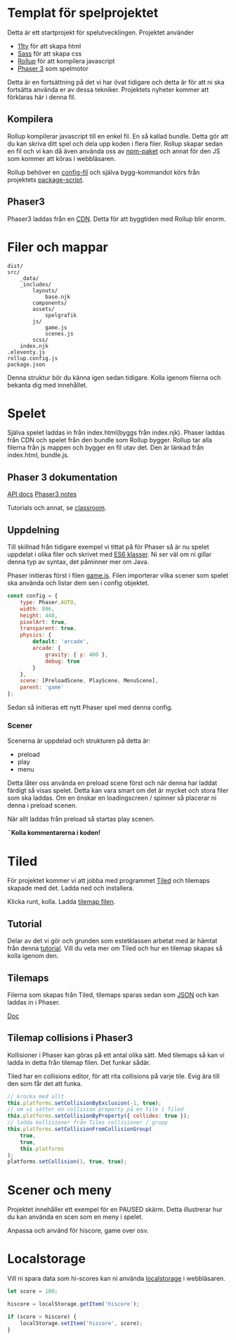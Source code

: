 # Templat för spelprojektet

Detta är ett startprojekt för spelutvecklingen.
Projektet använder 
* [11ty](https://www.11ty.dev/) för att skapa html
* [Sass](https://sass-lang.com/) för att skapa css
* [Rollup](https://rollupjs.org/) för att kompilera javascript
* [Phaser 3](https://phaser.io/) som spelmotor

Detta är en fortsättning på det vi har övat tidigare och detta är för att ni ska fortsätta använda er av dessa tekniker.
Projektets nyheter kommer att förklaras här i denna fil.

## Kompilera

Rollup kompilerar javascript till en enkel fil. En så kallad bundle.
Detta gör att du kan skriva ditt spel och dela upp koden i flera filer. Rollup skapar sedan en fil och vi kan då även använda oss av [npm-paket](https://www.npmjs.com/) och annat för den JS som kommer att köras i webbläsaren.

Rollup behöver en [config-fil](rollup.config.js) och själva bygg-kommandot körs från projektets [package-script](package.json).

## Phaser3

Phaser3 laddas från en [CDN](https://www.cloudflare.com/en-gb/learning/cdn/what-is-a-cdn/). Detta för att byggtiden med Rollup blir enorm.

# Filer och mappar

```
dist/
src/
    _data/
    _includes/
        layouts/
            base.njk
        components/
        assets/
            spelgrafik
        js/
            game.js
            scenes.js
        scss/
    index.njk
.eleventy.js
rollup.config.js
package.json
```

Denna struktur bör du känna igen sedan tidigare. Kolla igenom filerna och bekanta dig med innehållet.

# Spelet

Själva spelet laddas in från index.html(byggs från index.njk). Phaser laddas från CDN och spelet från den bundle som Rollup bygger. Rollup tar alla filerna från js mappen och bygger en fil utav det. Den är länkad från index.html, bundle.js.

## Phaser 3 dokumentation

[API docs](https://newdocs.phaser.io/docs/3.55.2)
[Phaser3 notes](https://rexrainbow.github.io/phaser3-rex-notes/docs/site/)

Tutorials och annat, se [classroom](https://classroom.google.com/u/0/).
## Uppdelning

Till skillnad från tidigare exempel vi tittat på för Phaser så är nu spelet uppdelat i olika filer och skrivet med [ES6 klasser](https://developer.mozilla.org/en-US/docs/Web/JavaScript/Reference/Classes?retiredLocale=sv-SE). 
Ni ser väl om ni gillar denna typ av syntax, det påminner mer om Java.

Phaser initieras först i filen [game.js](src/js/game.js). Filen importerar vilka scener som spelet ska använda och listar dem sen i config objektet.

```js
const config = {
    type: Phaser.AUTO,
    width: 896,
    height: 448,
    pixelArt: true,
    transparent: true,
    physics: {
        default: 'arcade',
        arcade: {
            gravity: { y: 400 },
            debug: true
        }
    },
    scene: [PreloadScene, PlayScene, MenuScene],
    parent: 'game'
};
```

Sedan så initieras ett nytt Phaser spel med denna config.

### Scener

Scenerna är uppdelad och strukturen på detta är:

* preload
* play
* menu

Detta låter oss använda en preload scene först och när denna har laddat färdigt så visas spelet. Detta kan vara smart om det är mycket och stora filer som ska laddas. Om en önskar en loadingscreen / spinner så placerar ni denna i preload scenen.

När allt laddas från preload så startas play scenen.

**¨Kolla kommentarerna i koden!**

# Tiled

För projektet kommer vi att jobba med programmet [Tiled](https://www.mapeditor.org/) och tilemaps skapade med det.
Ladda ned och installera.

Klicka runt, kolla. Ladda [tilemap filen](src/assets/tilemaps/level1.json).

## Tutorial

Delar av det vi gör och grunden som estetklassen arbetat med är hämtat från denna [tutorial](https://stackabuse.com/phaser-3-and-tiled-building-a-platformer/).
Vill du veta mer om Tiled och hur en tilemap skapas så kolla igenom den.

## Tilemaps

Filerna som skapas från Tiled, tilemaps sparas sedan som [JSON](https://www.json.org/json-en.html) och kan laddas in i Phaser.

[Doc](https://newdocs.phaser.io/docs/3.55.2/Phaser.Tilemaps)
## Tilemap collisions i Phaser3

Kollisioner i Phaser kan göras på ett antal olika sätt. Med tilemaps så kan vi ladda in detta från tilemap filen. Det funkar sådär.

Tiled har en collisions editor, för att rita collisions på varje tile. Evig ära till den som får det att funka.

```js
// krocka med allt
this.platforms.setCollisionByExclusion(-1, true);
// om vi sätter en collision property på en tile i Tiled
this.platforms.setCollisionByProperty({ collides: true });
// ladda kollisioner från Tiles collisioner / grupp
this.platforms.setCollisionFromCollisionGroup(
    true,
    true,
    this.platforms
);
platforms.setCollision(1, true, true);
```

# Scener och meny

Projektet innehåller ett exempel för en PAUSED skärm. Detta illustrerar hur du kan använda en scen som en meny i spelet.

Anpassa och använd för hiscore, game over osv.

# Localstorage

Vill ni spara data som hi-scores kan ni använda [localstorage](https://developer.mozilla.org/en-US/docs/Web/API/Window/localStorage) i webbläsaren.

```js
let score = 100;

hiscore = localStorage.getItem('hiscore');

if (score > hiscore) {
    localStorage.setItem('hiscore', score);
}
```
